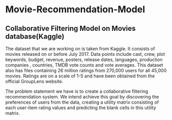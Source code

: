 # Movie-Recommendation-Model
## Collaborative Filtering Model on Movies database(Kaggle)
The dataset that we are working on is taken from Kaggle. It consists of movies released on or before July 2017. 
Data points include cast, crew, plot keywords, budget, revenue, posters, release dates, languages, production companies
, countries, TMDB vote counts and vote averages.
This dataset also has files containing 26 million ratings from 270,000 users for all 45,000 movies. 
Ratings are on a scale of 1-5 and have been obtained from the official GroupLens website.

The problem statement we have is to create a collaborative filtering recommendation system. 
We intend achieve this goal by discovering the preferences of users from the data, creating a utility matrix consisting of 
each user-item rating values and predicting the blank cells in this utility matrix.

